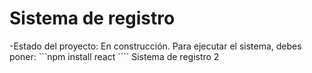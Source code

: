 <h1>Sistema de registro</h1>

-Estado del proyecto: En construcción.
Para ejecutar el sistema, debes poner: 
```npm install react ````
Sistema de registro 2
